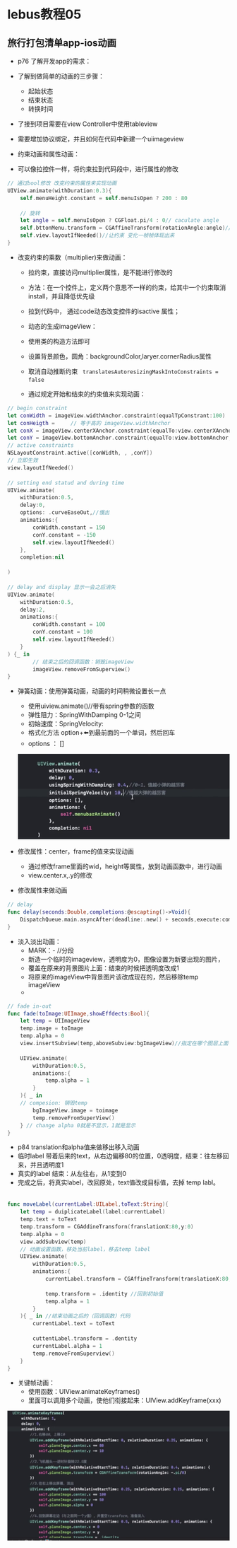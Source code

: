 # lebus教程05

## 旅行打包清单app-ios动画

- p76 了解开发app的需求：
- 了解到做简单的动画的三步骤：
  - 起始状态
  - 结束状态
  - 转换时间
- 了接到项目需要在view Controller中使用tableview
- 需要增加协议绑定，并且如何在代码中新建一个uiimageview

- 约束动画和属性动画：
- 可以像拉控件一样，将约束拉到代码段中，进行属性的修改


``` swift
// 通过bool修改 改变约束的属性来实现动画
UIView.animate(withDuration:0.3){
    self.menuHeight.constant = self.menuIsOpen ? 200 : 80
   
    // 旋转
    let angle = self.menuIsOpen ? CGFloat.pi/4 : 0// caculate angle
    self.bttonMenu.transform = CGAffineTransform(rotationAngle:angle)// transform属性：旋转，缩放，过渡
    self.view.layoutIfNeeded()//让约束 变化一帧帧体现出来
}
```

- 改变约束的乘数（multiplier)来做动画：
  - 拉约束，直接访问multiplier属性，是不能进行修改的
  - 方法：在一个控件上，定义两个意思不一样的约束，给其中一个约束取消install，并且降低优先级
  - 拉到代码中，  通过code动态改变控件的isactive 属性；

  - 动态的生成imageView：
  - 使用类的构造方法即可
  - 设置背景颜色，圆角：backgroundColor,laryer.cornerRadius属性
  - 取消自动推断约束  ` translatesAutoresizingMaskIntoConstraints = false`
  - 通过规定开始和结束的约束值来实现动画：


``` swift
// begin constraint
let conWidth = imageView.widthAnchor.constraint(equalTpConstrant:100)
let conHeigth =     // 等于高的 imageView.widthAnchor
let conX = imageView.centerXAnchor.constraint(equalTo:view.centerXAnchor)
let conY = imageView.bottomAnchor.constraint(equalTo:view.bottomAnchor,constant:100)
// active constraints
NSLayoutConstraint.active([conWidth, , ,conY])
// 立即生效
view.layoutIfNeeded()

// setting end statud and during time
UIView.animate(
    withDuration:0.5,
    delay:0,
    options: .curveEaseOut,//慢出
    animations:{
        conWidth.constant = 150
        conY.constant = -150
        self.view.layoutIfNeeded()
    },
    completion:nil
    
)

// delay and display 显示一会之后消失
UIView.animate(
    withDuration:0.5,
    delay:2,
    animations:{
        conWidth.constant = 100
        conY.constant = 100
        self.view.layoutIfNeeded()
    }
) {_ in 
        // 结束之后的回调函数：销毁imageView
        imageView.removeFromSuperview()
}
``` 

- 弹簧动画：使用弹簧动画，动画的时间稍微设置长一点
  - 使用uiview.animate()//带有spring参数的函数
  - 弹性阻力：SpringWithDamping 0-1之间
  - 初始速度：SpringVelocity:
  - 格式化方法 option+⬅️到最前面的一个单词，然后回车
  - options ： []


  ![弹簧动画函数](img/ios05/ios05-2020-02-05-16-15-15.png)

- 修改属性：center，frame的值来实现动画
  - 通过修改frame里面的wid，height等属性，放到动画函数中，进行动画
  - view.center.x,.y的修改

- 修改属性来做动画

```swift
// delay
func delay(seconds:Double,completions:@escapting()->Void){
    DispatchQueue.main.asyncAfter(deadline:.new() + seconds,execute:completion)
}
```

- 淡入淡出动画：
  - MARK：- //分段
  - 新造一个临时的imageview，透明度为0，图像设置为新要出现的图片，
  - 覆盖在原来的背景图片上面：结束的时候把透明度改成1
  - 将原来的imageView中背景图片该改成现在的，然后移除temp imageView
  - 

```swift
// fade in-out
func fade(toImage:UIImage,showEffdects:Bool){
    let temp = UIImageView 
    temp.image = toImage
    temp.alpha = 0
    view.insertSubview(temp,aboveSubview:bgImageView)//指定在哪个图层上面

    UIView.animate(
        withDuration:0.5,
        animations:{
            temp.alpha = 1
        }
    ){ _ in
    // compesion: 销毁temp
        bgImageView.image = toimage
        temp.removeFromSuperView()
    } // change alpha 0就是不显示，1就是显示
}
```

- p84 translation和alpha值来做移出移入动画
- 临时label 带着后来的text，从右边偏移80的位置，0透明度，结束：往左移回来，并且透明度1
- 真实的label 结束：从左往右，从1变到0
- 完成之后，将真实label，改回原处，text值改成目标值，去掉 temp labl。

```swift

func moveLabel(currentLabel:UILabel,toText:String){
    let temp = duiplicateLabel(label:currentLabel)
    temp.text = toText
    temp.transform = CGAddineTransforn(franslationX:80,y:0)
    temp.alpha = 0
    view.addSubview(temp)
    // 动画设置函数，移处当前label，移去temp label
    UIView.animate(
        withDuration:0.5,
        animations:{
            currentLabel.transform = CGAffineTransform(translationX:80,y:0)

            temp.transform = .identity //回到初始值
            temp.alpha = 1
        }
    ){ _ in //结束动画之后的（回调函数）代码
        currentLabel.text = toText

        cuttentLabel.transform = .dentity
        currentLabel.alpha = 1
        temp.removeFromSuperview()
    }
}

```

- 关键帧动画：
  - 使用函数：UIView.animateKeyframes() 
  - 里面可以调用多个动画，使他们衔接起来：UIView.addKeyframe(xxx)
  
![关键帧动画函数](img/ios05/ios05-2020-02-05-19-49-03.png)

